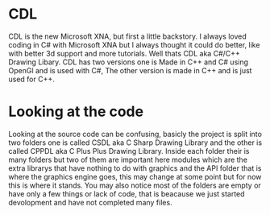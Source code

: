 # CDL
CDL is the new Microsoft XNA, but first a little backstory. I always loved coding in C# with Microsoft XNA but I always thought it could do better, like with better 3d support and  more tutorials. Well thats CDL aka C#/C++ Drawing Libary. CDL has two versions one is Made in C++ and C# using OpenGl and is used with C#, The other version is made in C++ and is just used for C++.

# Looking at the code
Looking at the source code can be confusing, basicly the project is split into two folders one is called CSDL aka C Sharp Drawing Library and the other is called CPPDL aka C Plus Plus Drawing Library. Inside each folder their is many folders but two of them are important here modules which are the extra librarys that have nothing to do with graphics and the API folder that is where the graphics engine goes, this may change at some point but for now this is where it stands. You may also notice most of the folders are empty or have only a few things or lack of code, that is beacause we just started devolopment and have not completed many files.
